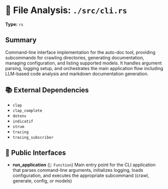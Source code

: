 # 📄 File Analysis: `./src/cli.rs`

**Type:** `rs`

## Summary
Command-line interface implementation for the auto-doc tool, providing subcommands for crawling directories, generating documentation, managing configuration, and listing supported models. It handles argument parsing, logging setup, and orchestrates the main application flow including LLM-based code analysis and markdown documentation generation.

## 📚 External Dependencies
- `clap`
- `clap_complete`
- `dotenv`
- `indicatif`
- `strum`
- `tracing`
- `tracing_subscriber`

## 🔌 Public Interfaces
- **run_application** (`🔧 Function`)
  Main entry point for the CLI application that parses command-line arguments, initializes logging, loads configuration, and executes the appropriate subcommand (crawl, generate, config, or models)
